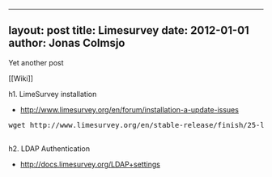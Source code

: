 
---
layout: post
title: Limesurvey
date: 2012-01-01
author: Jonas Colmsjo
---

Yet another post





[[Wiki]]


h1. LimeSurvey installation

* http://www.limesurvey.org/en/forum/installation-a-update-issues

<pre>
wget http://www.limesurvey.org/en/stable-release/finish/25-latest-stable-release/388-limesurvey192plus-build120330zip

</pre>



h2. LDAP Authentication

* http://docs.limesurvey.org/LDAP+settings

